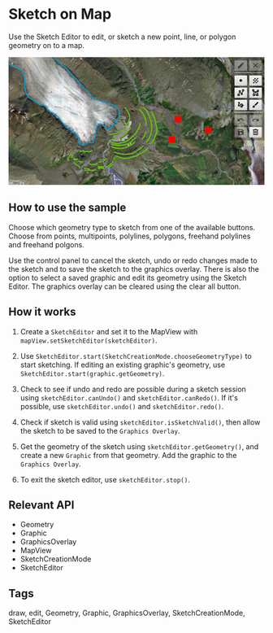 # Sketch on Map

Use the Sketch Editor to edit, or sketch a new point, line, or polygon geometry on to a map.

![](SketchOnMap.png)

## How to use the sample

Choose which geometry type to sketch from one of the available buttons. Choose from points, multipoints, polylines, polygons, freehand polylines and freehand polgons.

Use the control panel to cancel the sketch, undo or redo changes made to the sketch and to save the sketch to the graphics overlay. There is also the option to select a saved graphic and edit its geometry using the Sketch Editor. The graphics overlay can be cleared using the clear all button.


## How it works


1. Create a `SketchEditor` and set it to the MapView with `mapView.setSketchEditor(sketchEditor)`.

2. Use `SketchEditor.start(SketchCreationMode.chooseGeometryType)` to start sketching. If editing an existing graphic's geometry, use `SketchEditor.start(graphic.getGeometry)`.

3. Check to see if undo and redo are possible during a sketch session using `sketchEditor.canUndo()` and `sketchEditor.canRedo()`. If it's possible, use `sketchEditor.undo()` and `sketchEditor.redo()`.

4. Check if sketch is valid using `sketchEditor.isSketchValid()`, then allow the sketch to be saved to the `Graphics Overlay`.

5. Get the geometry of the sketch using `sketchEditor.getGeometry()`, and create a new `Graphic` from that geometry. Add the graphic to the `Graphics Overlay`.

6. To exit the sketch editor, use `sketchEditor.stop()`.



## Relevant API



*   Geometry
*   Graphic
*   GraphicsOverlay
*   MapView
*   SketchCreationMode
*   SketchEditor



## Tags

draw, edit, Geometry, Graphic, GraphicsOverlay, SketchCreationMode, SketchEditor

